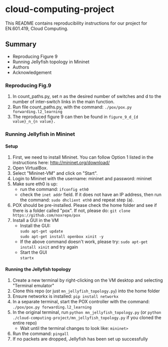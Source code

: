 # cloud-computing-project

This README contains reproducibility instructions for our project for EN.601.419, Cloud Computing.

## Summary
* Reproducing Figure 9
* Running Jellyfish topology in Mininet
* Authors
* Acknowledgement 
  
### Reproducing Fig.9

1. In count_paths.py, set n as the desired number of switches and d to the number of inter-switch links in the main function.
2. Run file count_paths.py, with the command:
    `./pox/pox.py forwarding.l2_learning`
3. The reproduced figure 9 can then be found in `figure_9_d_{d value}_n_{n value}.`

### Running Jellyfish in Mininet

#### Setup
1. First, we need to install Mininet. You can follow Option 1 listed in the instructions here: http://mininet.org/download/
2. Open VirtualBox.
3. Select "Mininet-VM" and click on "Start".
4. Login to Mininet with the username: mininet and password: mininet
5. Make sure eth0 is up:
   - run the command: `ifconfig eth0`
   - check the `inet addr` field. If it does not have an IP address, then run the command: `sudo dhclient eth0` and repeat step (a).
6. POX should be pre-installed. Please check the home folder and see if there is a folder called "pox". If not, please do: `git clone https://github.com/noxrepo/pox`
7. Install a GUI in the VM
   - Install the GUI:  
    `sudo apt-get update`  
    `sudo apt-get install openbox xinit -y`
   - If the above command doesn't work, please try: `sudo apt-get install xinit` and try again
   - Start the GUI  
     `startx`

#### Running the Jellyfish topology
1. Create a new terminal by right-clicking on the VM desktop and selecting "Terminal emulator"
2. Clone this repo (or just `mn_jellyfish_topology.py`) into the home folder
3. Ensure networkx is installed: `pip install networkx`
4. In a separate terminal, start the POX controller with the command:  
   `./pox/pox.py forwarding.l2_learning`
5. In the original terminal, run `python mn_jellyfish_topology.py` (or `python ./cloud-computing-project/mn_jellyfish_topology.py` if you cloned the entire repo)
   - Wait until the terminal changes to look like: `mininet>`
6. Run the command: `pingall`
7. If no packets are dropped, Jellyfish has been set up successfully
